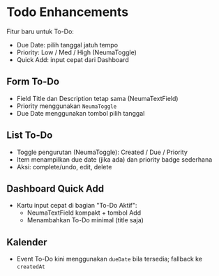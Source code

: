 # Todo Enhancements

Fitur baru untuk To-Do:

- Due Date: pilih tanggal jatuh tempo
- Priority: Low / Med / High (NeumaToggle)
- Quick Add: input cepat dari Dashboard

## Form To-Do

- Field Title dan Description tetap sama (NeumaTextField)
- Priority menggunakan `NeumaToggle`
- Due Date menggunakan tombol pilih tanggal

## List To-Do

- Toggle pengurutan (NeumaToggle): Created / Due / Priority
- Item menampilkan due date (jika ada) dan priority badge sederhana
- Aksi: complete/undo, edit, delete

## Dashboard Quick Add

- Kartu input cepat di bagian "To-Do Aktif":
  - NeumaTextField kompakt + tombol Add
  - Menambahkan To-Do minimal (title saja)

## Kalender

- Event To-Do kini menggunakan `dueDate` bila tersedia; fallback ke `createdAt`